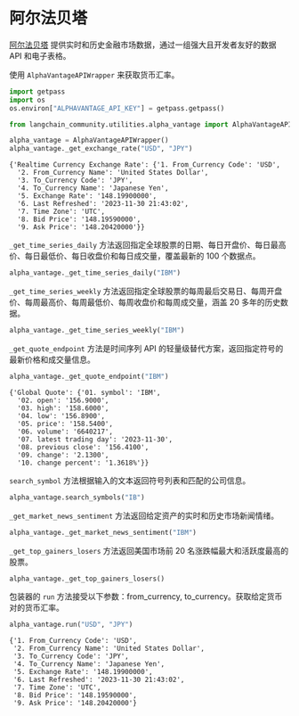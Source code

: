 # 阿尔法贝塔

[阿尔法贝塔](https://www.alphavantage.co) 提供实时和历史金融市场数据，通过一组强大且开发者友好的数据 API 和电子表格。

使用 ``AlphaVantageAPIWrapper`` 来获取货币汇率。

```python
import getpass
import os
os.environ["ALPHAVANTAGE_API_KEY"] = getpass.getpass()
```

```python
from langchain_community.utilities.alpha_vantage import AlphaVantageAPIWrapper
```

```python
alpha_vantage = AlphaVantageAPIWrapper()
alpha_vantage._get_exchange_rate("USD", "JPY")
```

```output
{'Realtime Currency Exchange Rate': {'1. From_Currency Code': 'USD',
  '2. From_Currency Name': 'United States Dollar',
  '3. To_Currency Code': 'JPY',
  '4. To_Currency Name': 'Japanese Yen',
  '5. Exchange Rate': '148.19900000',
  '6. Last Refreshed': '2023-11-30 21:43:02',
  '7. Time Zone': 'UTC',
  '8. Bid Price': '148.19590000',
  '9. Ask Price': '148.20420000'}}
```

`_get_time_series_daily` 方法返回指定全球股票的日期、每日开盘价、每日最高价、每日最低价、每日收盘价和每日成交量，覆盖最新的 100 个数据点。

```python
alpha_vantage._get_time_series_daily("IBM")
```

`_get_time_series_weekly` 方法返回指定全球股票的每周最后交易日、每周开盘价、每周最高价、每周最低价、每周收盘价和每周成交量，涵盖 20 多年的历史数据。

```python
alpha_vantage._get_time_series_weekly("IBM")
```

`_get_quote_endpoint` 方法是时间序列 API 的轻量级替代方案，返回指定符号的最新价格和成交量信息。

```python
alpha_vantage._get_quote_endpoint("IBM")
```

```output
{'Global Quote': {'01. symbol': 'IBM',
  '02. open': '156.9000',
  '03. high': '158.6000',
  '04. low': '156.8900',
  '05. price': '158.5400',
  '06. volume': '6640217',
  '07. latest trading day': '2023-11-30',
  '08. previous close': '156.4100',
  '09. change': '2.1300',
  '10. change percent': '1.3618%'}}
```

`search_symbol` 方法根据输入的文本返回符号列表和匹配的公司信息。

```python
alpha_vantage.search_symbols("IB")
```

`_get_market_news_sentiment` 方法返回给定资产的实时和历史市场新闻情绪。

```python
alpha_vantage._get_market_news_sentiment("IBM")
```

`_get_top_gainers_losers` 方法返回美国市场前 20 名涨跌幅最大和活跃度最高的股票。

```python
alpha_vantage._get_top_gainers_losers()
```

包装器的 `run` 方法接受以下参数：from_currency, to_currency。获取给定货币对的货币汇率。

```python
alpha_vantage.run("USD", "JPY")
```

```output
{'1. From_Currency Code': 'USD',
 '2. From_Currency Name': 'United States Dollar',
 '3. To_Currency Code': 'JPY',
 '4. To_Currency Name': 'Japanese Yen',
 '5. Exchange Rate': '148.19900000',
 '6. Last Refreshed': '2023-11-30 21:43:02',
 '7. Time Zone': 'UTC',
 '8. Bid Price': '148.19590000',
 '9. Ask Price': '148.20420000'}
```